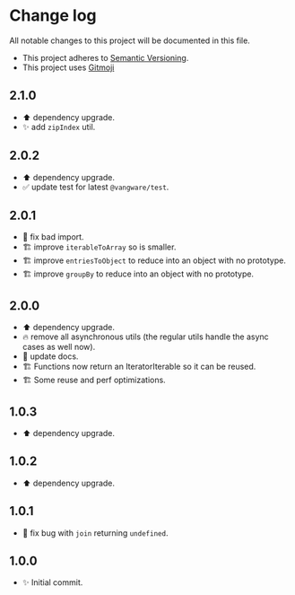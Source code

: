 # Change log

All notable changes to this project will be documented in this file.

-   This project adheres to [Semantic Versioning][semver].
-   This project uses [Gitmoji][gitmoji]

## 2.1.0

-   :arrow_up: dependency upgrade.
-   :sparkles: add `zipIndex` util.

## 2.0.2

-   :arrow_up: dependency upgrade.
-   :white_check_mark: update test for latest `@vangware/test`.

## 2.0.1

-   :bug: fix bad import.
-   :building_construction: improve `iterableToArray` so is smaller.
-   :building_construction: improve `entriesToObject` to reduce into an object
    with no prototype.
-   :building_construction: improve `groupBy` to reduce into an object with no
    prototype.

## 2.0.0

-   :arrow_up: dependency upgrade.
-   :fire: remove all asynchronous utils (the regular utils handle the async
    cases as well now).
-   :memo: update docs.
-   :building_construction: Functions now return an IteratorIterable so it can
    be reused.
-   :building_construction: Some reuse and perf optimizations.

## 1.0.3

-   :arrow_up: dependency upgrade.

## 1.0.2

-   :arrow_up: dependency upgrade.

## 1.0.1

-   :bug: fix bug with `join` returning `undefined`.

## 1.0.0

-   :sparkles: Initial commit.

<!-- References -->

[gitmoji]: https://gitmoji.dev/
[semver]: https://semver.org/
